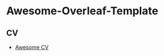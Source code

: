 # Awesome-Overleaf-Template

## CV
* [Awesome CV](https://www.overleaf.com/latex/templates/awesome-cv/dfnvtnhzhhbm)
